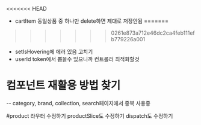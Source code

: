 <<<<<<< HEAD
- cartItem 동일상품 중 하나만 delete하면 제대로 저장안됨
=======

>>>>>>> 0261e873a712e46dc2ca4feb111efb779226a001
- setIsHovering에 에러 있음 고치기
- userId token에서 뽑을수 있으니까 컨트롤러 최적화할것

# 컴포넌트 재활용 방법 찾기
-- category, brand, collection, search페이지에서 중복 사용중
<!-- <div>
        <div className="top">
          <div className="top-left">
            <div className="sort">
              <select onChange={(e) => setSort(e.target.value)}>
                <option defaultValue hidden>
                  SORT
                </option>
                <option value={"latest"}>신상품</option>
                <option value={"ascending"}>낮은가격</option>
                <option value={"descending"}>높은가격</option>
              </select>
            </div>
          </div>

          <div className="top-right">
            <GridViewRoundedIcon
              className={`grid-icon ${selectedGrid && "selected"}`}
              onClick={handleGridColums(true)}
            />
            <AppsOutlinedIcon
              className={`grid-icon ${!selectedGrid && "selected"}`}
              onClick={handleGridColums(false)}
            />
          </div>
        </div>

        <div className={`products-wrapper ${selectedGrid && "selected"}`}>
          {products?.map((product) => (
            <Product key={product._id} product={product} />
          ))}
        </div>
      </div>

      <Pagination
        total={total}
        perPage={perPage}
        setCurrentPage={setCurrentPage}
        currentPage={currentPage}
      />
    </div> -->

#product 라우터 수정하기 productSlice도 수정하기 dispatch도 수정하기
